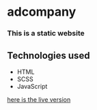 # adcompany
### This is a static website

## Technologies used
* HTML
* SCSS
* JavaScript

[here is the live version](https://aymane-daif.github.io/adcompany/)
